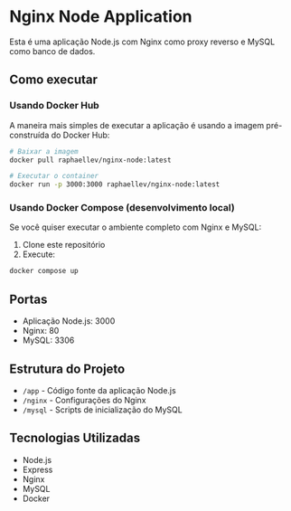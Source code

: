 # Nginx Node Application

Esta é uma aplicação Node.js com Nginx como proxy reverso e MySQL como banco de dados.

## Como executar

### Usando Docker Hub

A maneira mais simples de executar a aplicação é usando a imagem pré-construída do Docker Hub:

```bash
# Baixar a imagem
docker pull raphaellev/nginx-node:latest

# Executar o container
docker run -p 3000:3000 raphaellev/nginx-node:latest
```

### Usando Docker Compose (desenvolvimento local)

Se você quiser executar o ambiente completo com Nginx e MySQL:

1. Clone este repositório
2. Execute:
```bash
docker compose up
```

## Portas

- Aplicação Node.js: 3000
- Nginx: 80
- MySQL: 3306

## Estrutura do Projeto

- `/app` - Código fonte da aplicação Node.js
- `/nginx` - Configurações do Nginx
- `/mysql` - Scripts de inicialização do MySQL

## Tecnologias Utilizadas

- Node.js
- Express
- Nginx
- MySQL
- Docker 